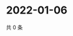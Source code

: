# 2022-01-06

共 0 条

<!-- BEGIN WEIBO -->
<!-- 最后更新时间 Thu Jan 06 2022 02:14:18 GMT+0800 (China Standard Time) -->

<!-- END WEIBO -->

